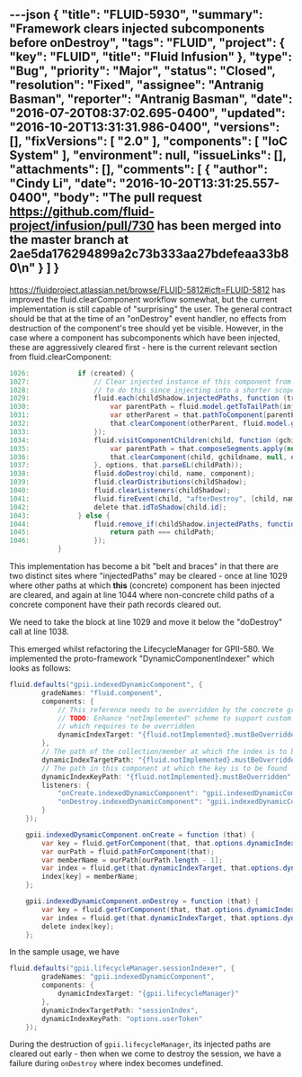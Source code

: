 ---json
{
  "title": "FLUID-5930",
  "summary": "Framework clears injected subcomponents before onDestroy",
  "tags": "FLUID",
  "project": {
    "key": "FLUID",
    "title": "Fluid Infusion"
  },
  "type": "Bug",
  "priority": "Major",
  "status": "Closed",
  "resolution": "Fixed",
  "assignee": "Antranig Basman",
  "reporter": "Antranig Basman",
  "date": "2016-07-20T08:37:02.695-0400",
  "updated": "2016-10-20T13:31:31.986-0400",
  "versions": [],
  "fixVersions": [
    "2.0"
  ],
  "components": [
    "IoC System"
  ],
  "environment": null,
  "issueLinks": [],
  "attachments": [],
  "comments": [
    {
      "author": "Cindy Li",
      "date": "2016-10-20T13:31:25.557-0400",
      "body": "The pull request <https://github.com/fluid-project/infusion/pull/730> has been merged into the master branch at 2ae5da176294899a2c73b333aa27bdefeaa33b80\n"
    }
  ]
}
---
<https://fluidproject.atlassian.net/browse/FLUID-5812#icft=FLUID-5812> has improved the fluid.clearComponent workflow somewhat, but the current implementation is still capable of "surprising" the user. The general contract should be that at the time of an "onDestroy" event handler, no effects from destruction of the component's tree should yet be visible. However, in the case where a component has subcomponents which have been injected, these are aggressively cleared first - here is the current relevant section from fluid.clearComponent:

```java
1026:            if (created) {
1027:                // Clear injected instance of this component from all other paths - historically we didn't bother
1028:                // to do this since injecting into a shorter scope is an error - but now we have resolveRoot area
1029:                fluid.each(childShadow.injectedPaths, function (troo, injectedPath) {
1030:                    var parentPath = fluid.model.getToTailPath(injectedPath);
1031:                    var otherParent = that.pathToComponent[parentPath];
1032:                    that.clearComponent(otherParent, fluid.model.getTailPath(injectedPath), child);
1033:                });
1034:                fluid.visitComponentChildren(child, function (gchild, gchildname, segs, i) {
1035:                    var parentPath = that.composeSegments.apply(null, segs.slice(0, i));
1036:                    that.clearComponent(child, gchildname, null, options, true, parentPath);
1037:                }, options, that.parseEL(childPath));
1038:                fluid.doDestroy(child, name, component);
1039:                fluid.clearDistributions(childShadow);
1040:                fluid.clearListeners(childShadow);
1041:                fluid.fireEvent(child, "afterDestroy", [child, name, component]);
1042:                delete that.idToShadow[child.id];
1043:            } else {
1044:                fluid.remove_if(childShadow.injectedPaths, function (troo, path) {
1045:                    return path === childPath;
1046:                });
            }
```

This implementation has become a bit "belt and braces" in that there are two distinct sites where "injectedPaths" may be cleared - once at line 1029 where other paths at which **this** (concrete) component has been injected are cleared, and again at line 1044 where non-concrete child paths of a concrete component have their path records cleared out.

We need to take the block at line 1029 and move it below the "doDestroy" call at line 1038.

This emerged whilst refactoring the LifecycleManager for GPII-580. We implemented the proto-framework "DynamicComponentIndexer" which looks as follows:

```java
fluid.defaults("gpii.indexedDynamicComponent", {
        gradeNames: "fluid.component",
        components: {
            // This reference needs to be overridden by the concrete grade user
            // TODO: Enhance "notImplemented" scheme to support custom messages when user has not overridden material
            // which requires to be overridden
            dynamicIndexTarget: "{fluid.notImplemented}.mustBeOverridden",
        },
        // The path of the collection/member at which the index is to be held
        dynamicIndexTargetPath: "{fluid.notImplemented}.mustBeOverridden",
        // The path in this component at which the key is to be found
        dynamicIndexKeyPath: "{fluid.notImplemented}.mustBeOverridden",
        listeners: {
            "onCreate.indexedDynamicComponent": "gpii.indexedDynamicComponent.onCreate",
            "onDestroy.indexedDynamicComponent": "gpii.indexedDynamicComponent.onDestroy"
        }
    });

    gpii.indexedDynamicComponent.onCreate = function (that) {
        var key = fluid.getForComponent(that, that.options.dynamicIndexKeyPath);
        var ourPath = fluid.pathForComponent(that);
        var memberName = ourPath[ourPath.length - 1];
        var index = fluid.get(that.dynamicIndexTarget, that.options.dynamicIndexTargetPath);
        index[key] = memberName;
    };

    gpii.indexedDynamicComponent.onDestroy = function (that) {
        var key = fluid.getForComponent(that, that.options.dynamicIndexKeyPath);
        var index = fluid.get(that.dynamicIndexTarget, that.options.dynamicIndexTargetPath);
        delete index[key];
    };
```

In the sample usage, we have

```java
fluid.defaults("gpii.lifecycleManager.sessionIndexer", {
        gradeNames: "gpii.indexedDynamicComponent",
        components: {
            dynamicIndexTarget: "{gpii.lifecycleManager}"
        },
        dynamicIndexTargetPath: "sessionIndex",
        dynamicIndexKeyPath: "options.userToken"
    });
```

During the destruction of `gpii.lifecycleManager`, its injected paths are cleared out early - then when we come to destroy the session, we have a failure during `onDestroy` where index becomes undefined.

        